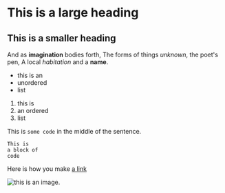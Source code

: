 # This is a large heading

## This is a smaller heading

And as **imagination** bodies forth,
The forms of things *unknown*, the poet's pen,
A local *habitation* and a **name**.

- this is an
- unordered
- list

1. this is
2. an ordered
3. list

This is `some code` in the middle of the sentence.

```
This is
a block of 
code
```

Here is how you make [a link](ocw.mit.edu)

![this is an image.](https://github.com/yihui/xaringan/releases/download/v0.0.2/karl-moustache.jpg)


